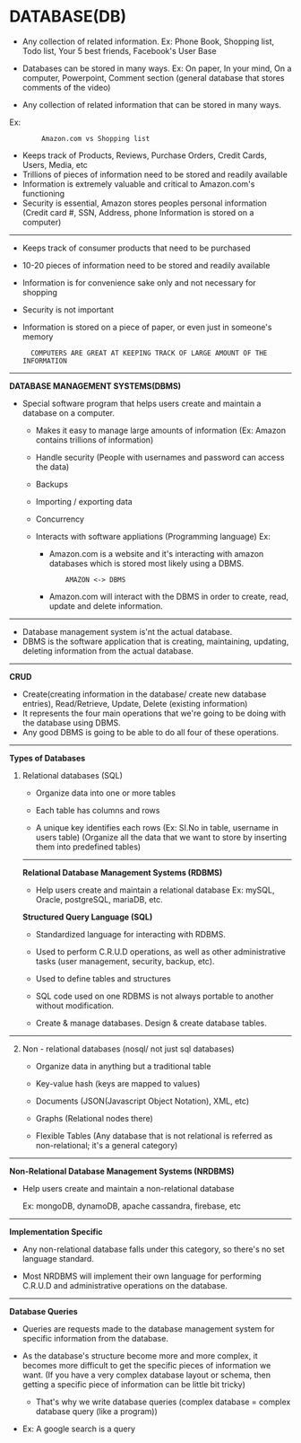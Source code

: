 # DATABASE(DB)

* Any collection of related information.
  Ex: Phone Book, Shopping list, Todo list, Your 5 best friends, Facebook's User Base

* Databases can be stored in many ways.
  Ex: On paper, In your mind, On a computer, Powerpoint, Comment section (general database that stores comments of the video)

* Any collection of related information that can be stored in many ways.

Ex: 

            Amazon.com vs Shopping list

* Keeps track of Products, Reviews, Purchase Orders, Credit Cards, Users, Media, etc
* Trillions of pieces of information need to be stored and readily available
* Information is extremely valuable and critical to Amazon.com's functioning
* Security is essential, Amazon stores peoples personal information (Credit card #, SSN, Address, phone Information is stored on a computer)
-----
* Keeps track of consumer products that need to be purchased
* 10-20 pieces of information need to be stored and readily available
* Information is for convenience sake only and not necessary for shopping
* Security is not important
* Information is stored on a piece of paper, or even just in someone's memory

        COMPUTERS ARE GREAT AT KEEPING TRACK OF LARGE AMOUNT OF THE INFORMATION

---------------------------------------------------------
**DATABASE MANAGEMENT SYSTEMS(DBMS)**

* Special software program that helps users create and maintain a database on a computer.

  * Makes it easy to manage large amounts of information (Ex: Amazon contains trillions of information)

  * Handle security (People with usernames and password can access the data)

  * Backups

  * Importing / exporting data

  * Concurrency

  * Interacts with software appliations (Programming language)
     Ex: 
      * Amazon.com is a website and it's interacting with amazon databases which is stored most likely using a DBMS.
                         
                AMAZON <-> DBMS
      * Amazon.com will interact with the DBMS in order to create, read, update and delete information.

-------------------------------------------------------

* Database management system is'nt the actual database.  
* DBMS is the software application that is creating, maintaining, updating, deleting information from the actual database.

-------------------------------------------------------

**CRUD**

* Create(creating information in the database/ create new database entries), Read/Retrieve, Update, Delete (existing information)
* It represents the four main operations that we're going to be doing with the database using DBMS.
* Any good DBMS is going to be able to do all four of these operations.

-------------------------------------------------------

**Types of Databases**

1. Relational databases (SQL)
   * Organize data into one or more tables

   * Each table has columns and rows

   * A unique key identifies each rows (Ex: SI.No in table, username in users table)
   (Organize all the data that we want to store by inserting them into predefined tables)

   -------

   **Relational Database Management Systems (RDBMS)**

   * Help users create and maintain a relational database
     Ex: mySQL, Oracle, postgreSQL, mariaDB, etc.

   **Structured Query Language (SQL)**

   * Standardized language for interacting with RDBMS.

   * Used to perform C.R.U.D operations, as well as other administrative tasks (user management, security, backup, etc).

   * Used to define tables and structures

   * SQL code used on one RDBMS is not always portable to another without modification.

   * Create & manage databases. Design & create database tables.

------------

2. Non - relational databases (nosql/ not just sql databases)
   - Organize data in anything but a traditional table

   - Key-value hash (keys are mapped to values)

   - Documents (JSON(Javascript Object Notation), XML, etc)

   - Graphs (Relational nodes there)

   - Flexible Tables
   (Any database that is not relational is referred as non-relational; it's a general category)

  --------

  **Non-Relational Database Management Systems (NRDBMS)**

  - Help users create and maintain a non-relational database

     Ex: mongoDB, dynamoDB, apache cassandra, firebase, etc

  --------

  **Implementation Specific**

  - Any non-relational database falls under this category, so there's no set language standard.

  - Most NRDBMS will implement their own language for performing C.R.U.D and administrative operations on the database.

----------------------------------------------------------

**Database Queries**

* Queries are requests made to the database management system for specific information from the database.

* As the database's structure become more and more complex, it becomes more difficult to get the specific pieces of information we want.
  (If you have a very complex database layout or schema, then getting a specific piece of information can be little bit tricky)
  - That's why we write database queries (complex database = complex database query (like a program))
* Ex: A google search is a query









